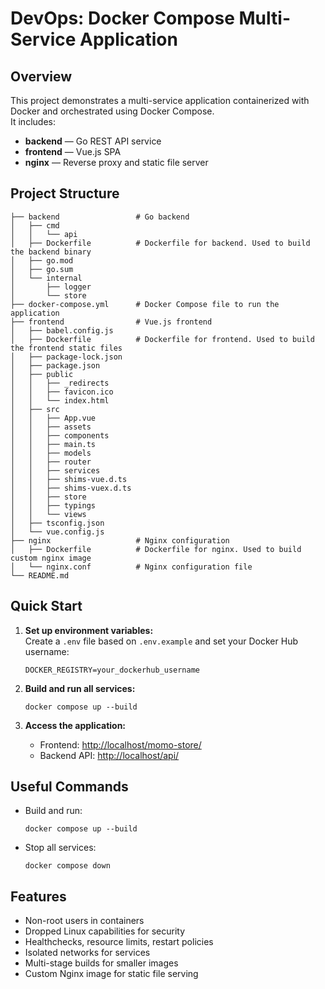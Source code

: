 # DevOps: Docker Compose Multi-Service Application

## Overview
This project demonstrates a multi-service application containerized with Docker and orchestrated using Docker Compose.  
It includes:
- **backend** — Go REST API service
- **frontend** — Vue.js SPA
- **nginx** — Reverse proxy and static file server

## Project Structure
```plaintext
├── backend                 # Go backend
│   ├── cmd
│   │   └── api
│   ├── Dockerfile          # Dockerfile for backend. Used to build the backend binary
│   ├── go.mod
│   ├── go.sum
│   └── internal
│       ├── logger
│       └── store
├── docker-compose.yml      # Docker Compose file to run the application
├── frontend                # Vue.js frontend
│   ├── babel.config.js
│   ├── Dockerfile          # Dockerfile for frontend. Used to build the frontend static files
│   ├── package-lock.json
│   ├── package.json
│   ├── public
│   │   ├── _redirects
│   │   ├── favicon.ico
│   │   └── index.html
│   ├── src
│   │   ├── App.vue
│   │   ├── assets
│   │   ├── components
│   │   ├── main.ts
│   │   ├── models
│   │   ├── router
│   │   ├── services
│   │   ├── shims-vue.d.ts
│   │   ├── shims-vuex.d.ts
│   │   ├── store
│   │   ├── typings
│   │   └── views
│   ├── tsconfig.json
│   └── vue.config.js
├── nginx                   # Nginx configuration    
│   ├── Dockerfile          # Dockerfile for nginx. Used to build custom nginx image
│   └── nginx.conf          # Nginx configuration file
└── README.md
```

## Quick Start

1. **Set up environment variables:**  
   Create a `.env` file based on `.env.example` and set your Docker Hub username:
   ```
   DOCKER_REGISTRY=your_dockerhub_username
   ```

2. **Build and run all services:**
   ```
   docker compose up --build
   ```

3. **Access the application:**
   - Frontend: [http://localhost/momo-store/](http://localhost/momo-store/)
   - Backend API: [http://localhost/api/](http://localhost/api/)

## Useful Commands

- Build and run:  
  ```
  docker compose up --build
  ```
- Stop all services:  
  ```
  docker compose down
  ```

## Features

- Non-root users in containers
- Dropped Linux capabilities for security
- Healthchecks, resource limits, restart policies
- Isolated networks for services
- Multi-stage builds for smaller images
- Custom Nginx image for static file serving
